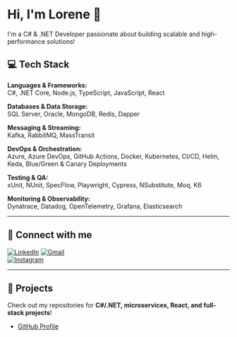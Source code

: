 # Hi, I'm Lorene 👋
I'm a C# & .NET Developer passionate about building scalable and high-performance solutions!

## 💻 Tech Stack

**Languages & Frameworks:**  
C#, .NET Core, Node.js, TypeScript, JavaScript, React

**Databases & Data Storage:**  
SQL Server, Oracle, MongoDB, Redis, Dapper

**Messaging & Streaming:**  
Kafka, RabbitMQ, MassTransit

**DevOps & Orchestration:**  
Azure, Azure DevOps, GitHub Actions, Docker, Kubernetes, CI/CD, Helm, Keda, Blue/Green & Canary Deployments

**Testing & QA:**  
xUnit, NUnit, SpecFlow, Playwright, Cypress, NSubstitute, Moq, K6

**Monitoring & Observability:**  
Dynatrace, Datadog, OpenTelemetry, Grafana, Elasticsearch

---

## 🔗 Connect with me

[![LinkedIn](https://img.shields.io/badge/-LinkedIn-%230077B5?style=for-the-badge&logo=linkedin&logoColor=white)](https://www.linkedin.com/in/lorene-pecci-9b9078138/) 
[![Gmail](https://img.shields.io/badge/-Gmail-%23333?style=for-the-badge&logo=gmail&logoColor=white)](mailto:lorenepecci@gmail.com)  
[![Instagram](https://img.shields.io/badge/-Instagram-%23E4405F?style=for-the-badge&logo=instagram&logoColor=white)](https://instagram.com/lorenepecci)

---

## 🚀 Projects
Check out my repositories for **C#/.NET, microservices, React, and full-stack projects**!

- [GitHub Profile](https://github.com/lorenepecci)  
